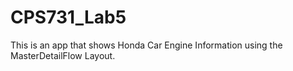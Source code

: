# CPS731_Lab5
This is an app that shows Honda Car Engine Information using the MasterDetailFlow Layout.
